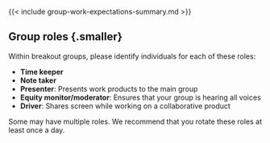 {{< include group-work-expectations-summary.md >}}


## Group roles {.smaller}

Within breakout groups, please identify individuals for each of these roles:

* **Time keeper**
* **Note taker**
* **Presenter**: Presents work products to the main group
* **Equity monitor/moderator**: Ensures that your group is hearing all voices
* **Driver**: Shares screen while working on a collaborative product

Some may have multiple roles. We recommend that you rotate these roles at least once a day.
